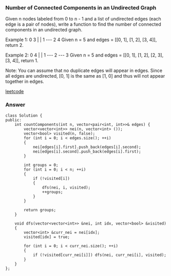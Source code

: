 ### Number of Connected Components in an Undirected Graph
Given n nodes labeled from 0 to n - 1 and a list of undirected edges (each edge is a pair of nodes), write a function to find the number of connected components in an undirected graph.

Example 1:
     0          3
     |          |
     1 --- 2    4
Given n = 5 and edges = [[0, 1], [1, 2], [3, 4]], return 2.

Example 2:
     0           4
     |           |
     1 --- 2 --- 3
Given n = 5 and edges = [[0, 1], [1, 2], [2, 3], [3, 4]], return 1.

Note:
You can assume that no duplicate edges will appear in edges. Since all edges are undirected, [0, 1] is the same as [1, 0] and thus will not appear together in edges.

[leetcode](https://leetcode.com/problems/number-of-connected-components-in-an-undirected-graph/description/)

### Answer
	class Solution {
	public:
	    int countComponents(int n, vector<pair<int, int>>& edges) {
	        vector<vector<int>> nei(n, vector<int> ());
	        vector<bool> visited(n, false);
	        for (int i = 0; i < edges.size(); ++i)
	        {
	            nei[edges[i].first].push_back(edges[i].second);
	            nei[edges[i].second].push_back(edges[i].first);
	        }
	        
	        int groups = 0;
	        for (int i = 0; i < n; ++i)
	        {
	            if (!visited[i])
	            {
	                dfs(nei, i, visited);
	                ++groups;
	            }
	        }
	        
	        return groups;
	    }
	    
	    void dfs(vector<vector<int>> &nei, int idx, vector<bool> &visited)
	    {
	        vector<int> &curr_nei = nei[idx];
	        visited[idx] = true;
	        
	        for (int i = 0; i < curr_nei.size(); ++i)
	        {
	            if (!visited[curr_nei[i]]) dfs(nei, curr_nei[i], visited);
	        }
	    }
	};